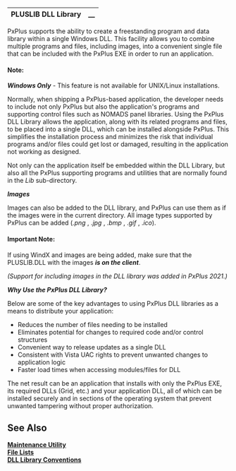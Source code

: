 # 

**PLUSLIB DLL Library** |  **__**  
---|---  
  
PxPlus supports the ability to create a freestanding program and data library within a single Windows DLL. This facility allows you to combine multiple programs and files, including images, into a convenient single file that can be included with the PxPlus EXE in order to run an application.

#### **Note:**  
**_Windows Only_** \- This feature is not available for UNIX/Linux installations.

Normally, when shipping a PxPlus-based application, the developer needs to include not only PxPlus but also the application's programs and supporting control files such as NOMADS panel libraries. Using the PxPlus DLL Library allows the application, along with its related programs and files, to be placed into a single DLL, which can be installed alongside PxPlus. This simplifies the installation process and minimizes the risk that individual programs and/or files could get lost or damaged, resulting in the application not working as designed.

Not only can the application itself be embedded within the DLL Library, but also all the PxPlus supporting programs and utilities that are normally found in the _Lib_ sub-directory.

**_Images_**

Images can also be added to the DLL library, and PxPlus can use them as if the images were in the current directory. All image types supported by PxPlus can be added (_.png_ , ._jpg_ , ._bmp_ , ._gif_ , ._ico_).

#### **Important Note:**  
If using WindX and images are being added, make sure that the PLUSLIB.DLL with the images **_is on the client_**.

_(Support for including images in the DLL library was added in PxPlus 2021.)_

**_Why Use the PxPlus DLL Library?_**

Below are some of the key advantages to using PxPlus DLL libraries as a means to distribute your application:

  * Reduces the number of files needing to be installed
  * Eliminates potential for changes to required code and/or control structures
  * Convenient way to release updates as a single DLL
  * Consistent with Vista UAC rights to prevent unwanted changes to application logic
  * Faster load times when accessing modules/files for DLL



The net result can be an application that installs with only the PxPlus EXE, its required DLLs (Grid, etc.) and your application DLL, all of which can be installed securely and in sections of the operating system that prevent unwanted tampering without proper authorization.

## See Also

**[Maintenance Utility](sect1.1/a.md)**  
**[File Lists](sect1.1/b.md)**  
**[DLL Library Conventions](sect1.1/c.md)**
